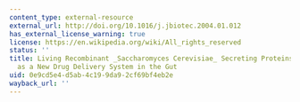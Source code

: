 ```yaml
---
content_type: external-resource
external_url: http://doi.org/10.1016/j.jbiotec.2004.01.012
has_external_license_warning: true
license: https://en.wikipedia.org/wiki/All_rights_reserved
status: ''
title: Living Recombinant _Saccharomyces Cerevisiae_ Secreting Proteins or Peptides
  as a New Drug Delivery System in the Gut
uid: 0e9cd5e4-d5ab-4c19-9da9-2cf69bf4eb2e
wayback_url: ''
---
```

